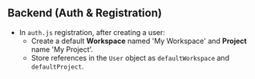 ## Backend (Auth & Registration)

- In `auth.js` registration, after creating a user:
    - Create a default **Workspace** named 'My Workspace' and **Project** name 'My Project'.
    - Store references in the `User` object as `defaultWorkspace` and `defaultProject`.